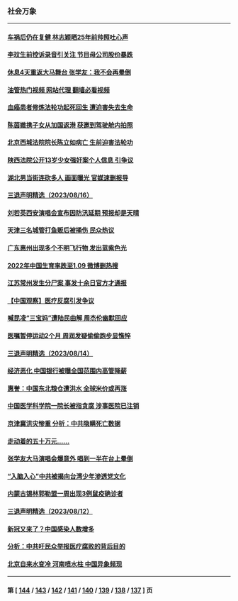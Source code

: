 ### 社会万象
---
#### [车祸后仍在复健 林志颖晒25年前帅照吐心声](../../pages/ncid282/n14056807.md?08192045) 
#### [李玟生前控诉录音引关注 节目母公司股价暴跌](../../pages/ncid282/n14056733.md?08192045) 
#### [休息4天重返大马舞台 张学友：我不会再晕倒](../../pages/ncid282/n14056743.md?08192045) 
#### [油管热门视频 网站代理 翻墙必看视频](http://138.2.39.72:81/youtube.html?epic-marker?08192045)
#### [血癌患者修炼法轮功起死回生 遭迫害失去生命](../../pages/ncid282/n14056761.md?08192045) 
#### [陈茵媺携子女从加国返港 获邀到驾驶舱内拍照](../../pages/ncid282/n14056201.md?08192045) 
#### [北京西城法院院长陈立如病亡 生前迫害法轮功](../../pages/ncid282/n14056169.md?08192045) 
#### [陕西法院公开13岁少女强奸案个人信息 引争议](../../pages/ncid282/n14056131.md?08192045) 
#### [湖北男当街连砍多人 画面曝光 官媒速删报导](../../pages/ncid282/n14055798.md?08192045) 
#### [三退声明精选（2023/08/16）](../../pages/ncid282/n14055590.md?08192045) 
#### [刘若英西安演唱会宣布因防汛延期 预报却是天晴](../../pages/ncid282/n14055311.md?08192045) 
#### [天津三名城管打鱼贩后被捅伤 民众热议](../../pages/ncid282/n14055053.md?08192045) 
#### [广东惠州出现多个不明飞行物 发出蓝紫色光](../../pages/ncid282/n14055059.md?08192045) 
#### [2022年中国生育率跌至1.09 微博删热搜](../../pages/ncid282/n14054232.md?08192045) 
#### [江苏常州发生分尸案 事发十余日官方才通报](../../pages/ncid282/n14054289.md?08192045) 
#### [【中国观察】医疗反腐引发争议](../../pages/ncid282/n14054130.md?08192045) 
#### [喊昆凌“三宝妈”遭陆民曲解 周杰伦幽默回应](../../pages/ncid282/n14053977.md?08192045) 
#### [医嘱暂停运动2个月 周润发疑偷偷跑步显憔悴](../../pages/ncid282/n14053912.md?08192045) 
#### [三退声明精选（2023/08/14）](../../pages/ncid282/n14054010.md?08192045) 
#### [经济恶化 中国银行被曝全国范围内高管降薪](../../pages/ncid282/n14053811.md?08192045) 
#### [惠誉：中国东北粮仓遭洪水 全球米价或再涨](../../pages/ncid282/n14053722.md?08192045) 
#### [中国医学科学院一院长被指贪腐 涉事医院已注销](../../pages/ncid282/n14053295.md?08192045) 
#### [京津冀洪灾惨重 分析：中共隐瞒死亡数据](../../pages/ncid282/n14053450.md?08192045) 
#### [走动着的五十万元……](../../pages/ncid282/n14053501.md?08192045) 
#### [张学友大马演唱会爆意外 唱到一半在台上晕倒](../../pages/ncid282/n14053268.md?08192045) 
#### [“入脑入心”中共被揭向台湾少年渗透党文化](../../pages/ncid282/n14053243.md?08192045) 
#### [内蒙古锡林郭勒盟一周出现3例鼠疫确诊者](../../pages/ncid282/n14053169.md?08192045) 
#### [三退声明精选（2023/08/12）](../../pages/ncid282/n14053031.md?08192045) 
#### [新冠又来了？中国感染人数增多](../../pages/ncid282/n14052852.md?08192045) 
#### [分析：中共吁民众举报医疗腐败的背后目的](../../pages/ncid282/n14052809.md?08192045) 
#### [北京自来水变冷 河南喷水柱 中国异象频现](../../pages/ncid282/n14052714.md?08192045) 

---
#### 第 [ [144](./144.md?08192045) / [143](./143.md?08192045) / [142](./142.md?08192045) / [141](./141.md?08192045) / [140](./140.md?08192045) / [139](./139.md?08192045) / [138](./138.md?08192045) / [137](./137.md?08192045) ] 页
